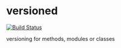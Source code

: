 versioned
=========

[![Build Status](https://travis-ci.org/eccyan/versioned.svg?branch=master)](https://travis-ci.org/eccyan/versioned)

versioning for methods, modules or classes
